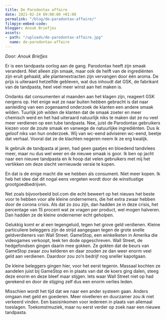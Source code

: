 ```yaml
---
title: De Parodontax affaire
date: 2021-02-24 09:00:00 +01:00
permalink: "/blog/de-paradontax-affaire/"
filmpje-embed-code: 
blogger: Anouk Briefjes
assets:
- path: "/uploads/de-parodontax-affaire.jpg"
  name: de-parodontax-affaire
---
```


*Door: Anouk Briefjes*

Er is een tandpasta oorlog aan de gang. Parodontax heeft zijn smaak veranderd. Niet alleen zijn smaak, maar ook de helft van de ingrediënten zijn eruit gehaald, alle plantenextracten zijn vervangen door één aroma. De prijs is uiteraard hetzelfde gebleven, wat dus inhoudt dat GSK, de fabrikant van de tandpasta, heel veel meer winst aan het maken is.

Ondanks dat consumenten al maanden aan het klagen zijn, reageert GSK nergens op. Het enige wat ze naar buiten hebben gebracht is dat naar aanleiding van een zogenaamd onderzoek de klanten een andere smaak wilden. Tuurlijk joh wilden de klanten dat de smaak zoeter en meer chemisch werd en het had uiteraard natuurlijk niks te maken dat ze nu veel meer verdienen op een tube tandpasta. Nee, juist de Parodontax gebruikers kiezen voor de zoute smaak en vanwege de natuurlijke ingrediënten. Dus ik geloof niks van hun onderzoek. Wij van wc-eend adviseren wc-eend, beetje dat verhaal. Vooral dat ze de klachten negeren neem ik ze erg kwalijk.

Ik gebruik de tandpasta al jaren, had geen gaatjes en bloedend tandvlees meer, maar nu dus wel weer en de nieuwe smaak is goor. Ik ben op jacht naar een nieuwe tandpasta en ik hoop dat velen gebruikers met mij het vertikken om deze slecht vernieuwde versie te kopen. 

En dat is de enige macht die we hebben als consument. Niet meer kopen. Ik heb het idee dat dit nogal eens vergeten wordt door de winstlustige grootgoedbedrijven. 	

Net zoals bijvoorbeeld bol.com die echt beweert op het nieuws het beste voor te hebben voor alle kleine ondernemers, die het extra zwaar hebben door de corona crisis. Als dat zo zou zijn, dan hadden ze in deze crisis, het percentage van 15 procent wat ze vragen per product, wel mogen halveren. Dan hadden ze de kleine ondernemer echt geholpen.

Gelukkig komt er al een tegengeluid, tegen het grove geld verdienen. Kleine particuliere beleggers zijn de strijd aangegaan tegen de grote snelle geldverdieners van Wall Street. GameStop, een winkelketen in Amerika die videogames verkoopt, leek ten dode opgeschreven. Wall Street, de hedgefondsen gingen daarin mee gokken. Ze gokten dat de beurs van GameStop zwaar zou kelderen en daar zouden ze dan weer enorm veel geld aan verdienen. Daardoor zou zo’n bedrijf nog sneller kapotgaan. 

De kleine beleggers gingen hier, voor het eerst tegenin. Massaal kochten ze aandelen juist bij GameStop en in plaats van dat de koers ging dalen, steeg deze enorm en deze bleef maar stijgen. Iets waar Wall Street niet op had gerekend en door de stijging zelf dus een enorm verlies leden. 

Misschien wordt het tijd dat we naar een ander systeem gaan. Anders omgaan met geld en goederen. Meer nivelleren en duurzamer zou ik niet verkeerd vinden. Een basisinkomen voor iedereen in plaats van allemaal toeslagen. Toekomstmuziek, maar nu eerst verder op zoek naar een nieuwe tandpasta.
